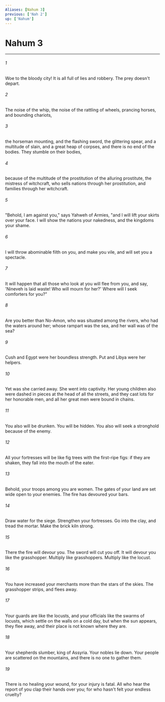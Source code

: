 ```yaml
---
Aliases: [Nahum 3]
previous: ['Nah 2']
up: ['Nahum']
---
```

# Nahum 3
***





###### 1 

Woe to the bloody city! It is all full of lies and robbery. The prey doesn't depart. 



###### 2 

The noise of the whip, the noise of the rattling of wheels, prancing horses, and bounding chariots, 



###### 3 

the horseman mounting, and the flashing sword, the glittering spear, and a multitude of slain, and a great heap of corpses, and there is no end of the bodies. They stumble on their bodies, 



###### 4 

because of the multitude of the prostitution of the alluring prostitute, the mistress of witchcraft, who sells nations through her prostitution, and families through her witchcraft. 



###### 5 

"Behold, I am against you," says Yahweh of Armies, "and I will lift your skirts over your face. I will show the nations your nakedness, and the kingdoms your shame. 



###### 6 

I will throw abominable filth on you, and make you vile, and will set you a spectacle. 



###### 7 

It will happen that all those who look at you will flee from you, and say, 'Nineveh is laid waste! Who will mourn for her?' Where will I seek comforters for you?" 



###### 8 

Are you better than No-Amon, who was situated among the rivers, who had the waters around her; whose rampart was the sea, and her wall was of the sea? 



###### 9 

Cush and Egypt were her boundless strength. Put and Libya were her helpers. 



###### 10 

Yet was she carried away. She went into captivity. Her young children also were dashed in pieces at the head of all the streets, and they cast lots for her honorable men, and all her great men were bound in chains. 



###### 11 

You also will be drunken. You will be hidden. You also will seek a stronghold because of the enemy. 



###### 12 

All your fortresses will be like fig trees with the first-ripe figs: if they are shaken, they fall into the mouth of the eater. 



###### 13 

Behold, your troops among you are women. The gates of your land are set wide open to your enemies. The fire has devoured your bars. 



###### 14 

Draw water for the siege. Strengthen your fortresses. Go into the clay, and tread the mortar. Make the brick kiln strong. 



###### 15 

There the fire will devour you. The sword will cut you off. It will devour you like the grasshopper. Multiply like grasshoppers. Multiply like the locust. 



###### 16 

You have increased your merchants more than the stars of the skies. The grasshopper strips, and flees away. 



###### 17 

Your guards are like the locusts, and your officials like the swarms of locusts, which settle on the walls on a cold day, but when the sun appears, they flee away, and their place is not known where they are. 



###### 18 

Your shepherds slumber, king of Assyria. Your nobles lie down. Your people are scattered on the mountains, and there is no one to gather them. 



###### 19 

There is no healing your wound, for your injury is fatal. All who hear the report of you clap their hands over you; for who hasn't felt your endless cruelty?

